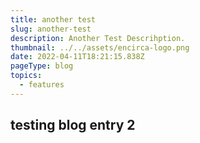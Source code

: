 ```yaml
---
title: another test
slug: another-test
description: Another Test Descrihption.
thumbnail: ../../assets/encirca-logo.png
date: 2022-04-11T18:21:15.838Z
pageType: blog
topics:
  - features
---
```

## testing blog entry 2